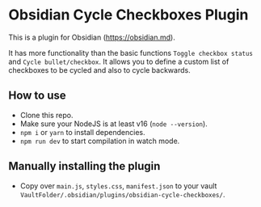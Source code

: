 # Obsidian Cycle Checkboxes Plugin

This is a plugin for Obsidian (https://obsidian.md).

It has more functionality than the basic functions `Toggle checkbox status` and `Cycle bullet/checkbox`. It allows you to define a custom list of checkboxes to be cycled and also to cycle backwards.

## How to use

- Clone this repo.
- Make sure your NodeJS is at least v16 (`node --version`).
- `npm i` or `yarn` to install dependencies.
- `npm run dev` to start compilation in watch mode.

## Manually installing the plugin

- Copy over `main.js`, `styles.css`, `manifest.json` to your vault `VaultFolder/.obsidian/plugins/obsidian-cycle-checkboxes/`.
